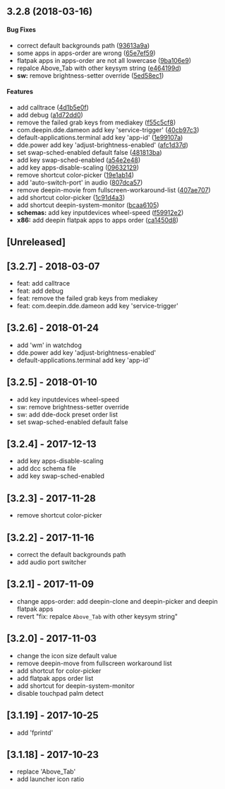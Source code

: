 <a name="3.2.8"></a>
## 3.2.8 (2018-03-16)


#### Bug Fixes

*   correct default backgrounds path ([93613a9a](93613a9a))
*   some apps in apps-order are wrong ([65e7ef59](65e7ef59))
*   flatpak apps in apps-order are not all lowercase ([9ba106e9](9ba106e9))
*   repalce Above_Tab with other keysym string ([e464199d](e464199d))
* **sw:**  remove brightness-setter override ([5ed58ec1](5ed58ec1))

#### Features

*   add calltrace ([4d1b5e0f](4d1b5e0f))
*   add debug ([a1d72dd0](a1d72dd0))
*   remove the failed grab keys from mediakey ([f55c5cf8](f55c5cf8))
*   com.deepin.dde.dameon add key 'service-trigger' ([40cb97c3](40cb97c3))
*   default-applications.terminal add key 'app-id' ([1e99107a](1e99107a))
*   dde.power add key 'adjust-brightness-enabled' ([afc1d37d](afc1d37d))
*   set swap-sched-enabled default false ([481813ba](481813ba))
*   add key swap-sched-enabled ([a54e2e48](a54e2e48))
*   add key apps-disable-scaling ([09632129](09632129))
*   remove shortcut color-picker ([19e1ab14](19e1ab14))
*   add 'auto-switch-port' in audio ([807dca57](807dca57))
*   remove deepin-movie from fullscreen-workaround-list ([407ae707](407ae707))
*   add shortcut color-picker ([1c91d4a3](1c91d4a3))
*   add shortcut deepin-system-monitor ([bcaa6105](bcaa6105))
* **schemas:**  add key inputdevices wheel-speed ([f59912e2](f59912e2))
* **x86:**  add deepin flatpak apps to apps order ([ca1450d8](ca1450d8))



## [Unreleased]

## [3.2.7] - 2018-03-07
+ feat: add calltrace
+ feat: add debug
+ feat: remove the failed grab keys from mediakey
+ feat: com.deepin.dde.dameon add key 'service-trigger'

## [3.2.6] - 2018-01-24
+ add 'wm' in watchdog
+ dde.power add key 'adjust-brightness-enabled'
+ default-applications.terminal add key 'app-id'

## [3.2.5] - 2018-01-10
+ add key inputdevices wheel-speed
+ sw: remove brightness-setter override
+ sw: add dde-dock preset order list
+ set swap-sched-enabled default false

## [3.2.4] - 2017-12-13
+ add key apps-disable-scaling
+ add dcc schema file
+ add key swap-sched-enabled


## [3.2.3] - 2017-11-28
+ remove shortcut color-picker


## [3.2.2] - 2017-11-16
+ correct the default backgrounds path
+ add audio port switcher

## [3.2.1] - 2017-11-09
+ change apps-order: add deepin-clone and deepin-picker and deepin flatpak apps
+ revert "fix: repalce `Above_Tab` with other keysym string"


## [3.2.0] - 2017-11-03
+ change the icon size default value
+ remove deepin-move from fullscreen workaround list
+ add shortcut for color-picker
+ add flatpak apps order list
+ add shortcut for deepin-system-monitor
+ disable touchpad palm detect


## [3.1.19] - 2017-10-25
+ add 'fprintd'

## [3.1.18] - 2017-10-23
+ replace 'Above_Tab'
+ add launcher icon ratio
